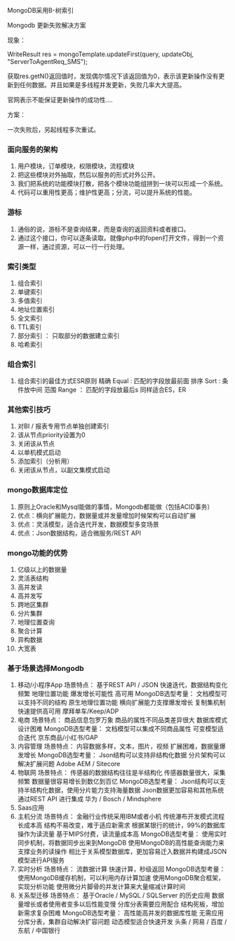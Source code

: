 MongoDB采用B-树索引


Mongodb 更新失败解决方案

现象：

WriteResult res = mongoTemplate.updateFirst(query, updateObj, "ServerToAgentReq_SMS");

获取res.getN()返回值时，发现偶尔情况下该返回值为0，表示该更新操作没有更新到任何数据。并且如果是多线程并发更新，失败几率大大提高。

官网表示不能保证更新操作的成功性....

方案：

一次失败后，另起线程多次重试。


### 面向服务的架构
1. 用户模块，订单模块，权限模块，流程模块
2. 把这些模块对外抽取，然后以服务的形式对外公开。
3. 我们把系统的功能模块打散，把各个模块功能组拼到一块可以形成一个系统。
4. 代码可以重用性更高；维护性更高；分流，可以提升系统的性能。

### 游标
1. 通俗的说，游标不是查询结果，而是查询的返回资料或者接口。
2. 通过这个接口，你可以逐条读取。就像php中的fopen打开文件，得到一个资源一样，通过资源，可以一行一行处理。

### 索引类型
1. 组合索引
2. 单键索引
3. 多值索引
4. 地址位置索引
5. 全文索引
6. TTL索引
7. 部分索引 ： 只取部分的数据建立索引
8. 哈希索引

### 组合索引
1. 组合索引的最佳方式ESR原则
精确 Equal : 匹配的字段放最前面
排序 Sort : 条件放中间
范围  Range ： 匹配的字段放最后s
同样适合ES，ER

### 其他索引技巧
1. 对BI / 报表专用节点单独创建索引
2. 该从节点priority设置为0
3. 关闭该从节点
4. 以单机模式启动
5. 添加索引（分析用）
6. 关闭该从节点，以副文集模式启动


### mongo数据库定位
1. 原则上Oracle和Mysql能做的事情，Mongodb都能做（包括ACID事务）
2. 优点：横向扩展能力，数据量或并发量增加时候架构可以自动扩展
3. 优点：灵活模型，适合迭代开发，数据模型多变场景
4. 优点：Json数据结构，适合微服务/REST API


### mongo功能的优势
1.  亿级以上的数据量
2. 灵活表结构
3. 高并发读
4. 高并发写
5. 跨地区集群
6. 分片集群
7. 地理位置查询
8. 聚合计算
9. 异构数据
10. 大宽表


### 基于场景选择Mongodb
1. 移动/小程序App
    场景特点：
        基于REST API / JSON
        快速迭代，数据结构变化频繁
        地理位置功能
        爆发增长可能性
        高可用
    MongoDB选型考量：
        文档模型可以支持不同的结构
        原生地理位置功能
        横向扩展能力支撑爆发增长
        复制集机制快速提供高可用
        摩拜单车/Keep/ADP
2. 电商
    场景特点：
        商品信息包罗万象
        商品的属性不同品类差异很大
        数据库模式设计困难
    MongoDB选型考量：
        文档模型可以集成不同商品属性
        可变模型适合迭代
        京东商品/小红书/GAP
3. 内容管理
    场景特点：
        内容数据多样，文本，图片，视频
        扩展困难，数据量爆发增长
    MongoDB选型考量：
        Json结构可以支持非结构化数据
        分片架构可以解决扩展问题
        Adobe AEM / Sitecore
4. 物联网
    场景特点：
        传感器的数据结构往往是半结构化
        传感器数量很大，采集频繁
        数据量很容易增长到数亿到百亿
    MongoDB选型考量：
        Json结构可以支持半结构化数据，使用分片能力支持海量数据
        Json数据更加容易和其他系统通过REST API 进行集成
        华为 / Bosch / Mindsphere
5. Saas应用
6. 主机分流
    场景特点：
        金融行业传统采用IBM或者小机
        传统瀑布开发模式流程长成本高
        结构不易改变，难于适应新需求
        根据某银行的统计，99%的数据库操作为读流量
        基于MIPS付费，读流量成本高
    MongoDB选型考量：
        使用实时同步机制，将数据同步出来到MongoDB
        使用MongoDB的高性能查询能力来支撑业务的读操作
        相比于关系模型数据库，更加容易迁入数据并构建成JSON模型进行API服务
7. 实时分析
    场景特点：
        流数据计算
        快速计算，秒级返回
    MongoDB选型考量：
        使用MongoDB缓存机制，可以利用内存计算加速
        使用MongoDB聚合框架，实现分析功能
        使用微分片脚骨的并发计算来大量缩减计算时间
8. 关系型迁移
    场景特点：
        基于Oracle / MySQL / SQLServer 的历史应用
        数据量增长或者使用者变多以后性能变慢
        分库分表需要应用配合
        结构死板，增加新需求复杂困难
    MongoDB选型考量：
        高性能高并发的数据库性能
        无需应用分库分表，集群自动解决扩容问题
        动态模型适合快速开发
        头条 / 网易 / 百度 / 东航 / 中国银行